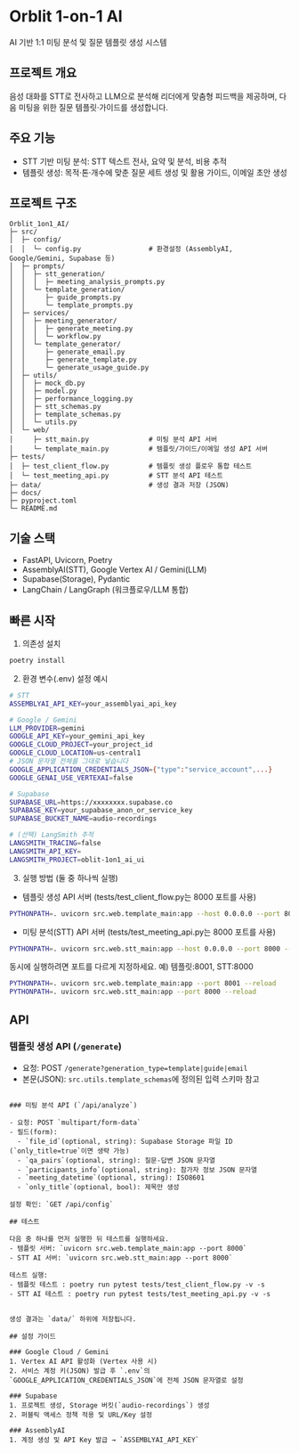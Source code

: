 # Orblit 1-on-1 AI

AI 기반 1:1 미팅 분석 및 질문 템플릿 생성 시스템

## 프로젝트 개요

음성 대화를 STT로 전사하고 LLM으로 분석해 리더에게 맞춤형 피드백을 제공하며, 다음 미팅을 위한 질문 템플릿·가이드를 생성합니다.

## 주요 기능

- STT 기반 미팅 분석: STT 텍스트 전사, 요약 및 분석, 비용 추적
- 템플릿 생성: 목적·톤·개수에 맞춘 질문 세트 생성 및 활용 가이드, 이메일 초안 생성

## 프로젝트 구조

```text
Orblit_1on1_AI/
├─ src/
│  ├─ config/
│  │  └─ config.py                 # 환경설정 (AssemblyAI, Google/Gemini, Supabase 등)
│  ├─ prompts/
│  │  ├─ stt_generation/
│  │  │  ├─ meeting_analysis_prompts.py
│  │  └─ template_generation/
│  │     ├─ guide_prompts.py
│  │     └─ template_prompts.py
│  ├─ services/
│  │  ├─ meeting_generator/
│  │  │  ├─ generate_meeting.py
│  │  │  └─ workflow.py
│  │  └─ template_generator/
│  │     ├─ generate_email.py
│  │     ├─ generate_template.py
│  │     └─ generate_usage_guide.py
│  ├─ utils/
│  │  ├─ mock_db.py
│  │  ├─ model.py
│  │  ├─ performance_logging.py
│  │  ├─ stt_schemas.py
│  │  ├─ template_schemas.py
│  │  └─ utils.py
│  └─ web/
│     ├─ stt_main.py               # 미팅 분석 API 서버
│     └─ template_main.py          # 템플릿/가이드/이메일 생성 API 서버
├─ tests/
│  ├─ test_client_flow.py          # 템플릿 생성 플로우 통합 테스트
│  └─ test_meeting_api.py          # STT 분석 API 테스트
├─ data/                           # 생성 결과 저장 (JSON)
├─ docs/
├─ pyproject.toml
└─ README.md
```

## 기술 스택

- FastAPI, Uvicorn, Poetry
- AssemblyAI(STT), Google Vertex AI / Gemini(LLM)
- Supabase(Storage), Pydantic
- LangChain / LangGraph (워크플로우/LLM 통합)

## 빠른 시작

1) 의존성 설치
```bash
poetry install
```

2) 환경 변수(.env) 설정 예시
```bash
# STT
ASSEMBLYAI_API_KEY=your_assemblyai_api_key

# Google / Gemini
LLM_PROVIDER=gemini
GOOGLE_API_KEY=your_gemini_api_key
GOOGLE_CLOUD_PROJECT=your_project_id
GOOGLE_CLOUD_LOCATION=us-central1
# JSON 문자열 전체를 그대로 넣습니다
GOOGLE_APPLICATION_CREDENTIALS_JSON={"type":"service_account",...}
GOOGLE_GENAI_USE_VERTEXAI=false

# Supabase
SUPABASE_URL=https://xxxxxxxx.supabase.co
SUPABASE_KEY=your_supabase_anon_or_service_key
SUPABASE_BUCKET_NAME=audio-recordings

# (선택) LangSmith 추적
LANGSMITH_TRACING=false
LANGSMITH_API_KEY=
LANGSMITH_PROJECT=oblit-1on1_ai_ui
```

3) 실행 방법 (둘 중 하나씩 실행)

- 템플릿 생성 API 서버 (tests/test_client_flow.py는 8000 포트를 사용)
```bash
PYTHONPATH=. uvicorn src.web.template_main:app --host 0.0.0.0 --port 8000 --reload
```

- 미팅 분석(STT) API 서버 (tests/test_meeting_api.py는 8000 포트를 사용)
```bash
PYTHONPATH=. uvicorn src.web.stt_main:app --host 0.0.0.0 --port 8000 --reload
```

동시에 실행하려면 포트를 다르게 지정하세요. 예) 템플릿:8001, STT:8000

```bash
PYTHONPATH=. uvicorn src.web.template_main:app --port 8001 --reload
PYTHONPATH=. uvicorn src.web.stt_main:app --port 8000 --reload
```

## API

### 템플릿 생성 API (`/generate`)

- 요청: POST `/generate?generation_type=template|guide|email`
- 본문(JSON): `src.utils.template_schemas`에 정의된 입력 스키마 참고
```

### 미팅 분석 API (`/api/analyze`)

- 요청: POST `multipart/form-data`
- 필드(form):
  - `file_id`(optional, string): Supabase Storage 파일 ID (`only_title=true`이면 생략 가능)
  - `qa_pairs`(optional, string): 질문-답변 JSON 문자열
  - `participants_info`(optional, string): 참가자 정보 JSON 문자열
  - `meeting_datetime`(optional, string): ISO8601
  - `only_title`(optional, bool): 제목만 생성

설정 확인: `GET /api/config`

## 테스트

다음 중 하나를 먼저 실행한 뒤 테스트를 실행하세요.
- 템플릿 서버: `uvicorn src.web.template_main:app --port 8000`
- STT AI 서버: `uvicorn src.web.stt_main:app --port 8000`

테스트 실행:
- 템플릿 테스트 : poetry run pytest tests/test_client_flow.py -v -s
- STT AI 테스트 : poetry run pytest tests/test_meeting_api.py -v -s


생성 결과는 `data/` 하위에 저장됩니다.

## 설정 가이드

### Google Cloud / Gemini
1. Vertex AI API 활성화 (Vertex 사용 시)
2. 서비스 계정 키(JSON) 발급 후 `.env`의 `GOOGLE_APPLICATION_CREDENTIALS_JSON`에 전체 JSON 문자열로 설정

### Supabase
1. 프로젝트 생성, Storage 버킷(`audio-recordings`) 생성
2. 퍼블릭 액세스 정책 적용 및 URL/Key 설정

### AssemblyAI
1. 계정 생성 및 API Key 발급 → `ASSEMBLYAI_API_KEY`

